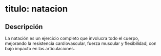 # titulo: natacion

## Descripción
La natación es un ejercicio completo que involucra todo el cuerpo, mejorando la resistencia cardiovascular, fuerza muscular y flexibilidad, con bajo impacto en las articulaciones.